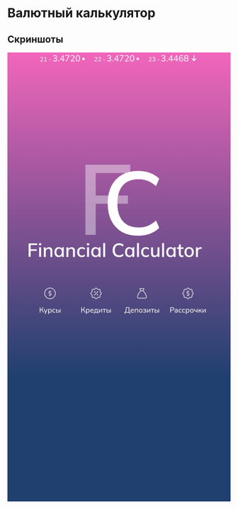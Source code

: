 # Валютный калькулятор

## Скриншоты
![Главный экран](/screens/Screenshot_20241222_121017_Chrome.jpg)

